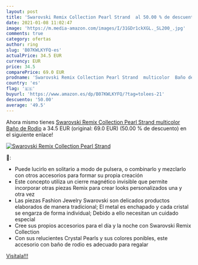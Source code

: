 ```yaml
---
layout: post
title: 'Swarovski Remix Collection Pearl Strand  al 50.00 % de descuento'
date: 2021-01-08 11:02:47
image: 'https://m.media-amazon.com/images/I/31GDr1ckXGL._SL200_.jpg'
comments: true
category: ofertas
author: ring
slug: 'B07KWLKYFQ-es'
actualPrice: 34.5 EUR
currency: EUR
price: 34.5
comparePrice: 69.0 EUR
prodname: 'Swarovski Remix Collection Pearl Strand  multicolor  Baño de Rodio'
country: 'es'
flag: '🇪🇸'
buyurl: 'https://www.amazon.es/dp/B07KWLKYFQ/?tag=tolees-21'
descuento: '50.00'
average: '49.5'
---
```


Ahora mismo tienes [Swarovski Remix Collection Pearl Strand  multicolor  Baño de Rodio](https://www.amazon.es/dp/B07KWLKYFQ/?tag=tolees-21) a 34.5 EUR (original: 69.0 EUR) (50.00 %  de descuento) en el siguiente enlace!

[![Swarovski Remix Collection Pearl Strand ](https://m.media-amazon.com/images/I/31GDr1ckXGL._SL200_.jpg)](https://www.amazon.es/dp/B07KWLKYFQ/?tag=tolees-21)

🔎:

- Puede lucirlo en solitario a modo de pulsera, o combinarlo y mezclarlo con otros accesorios para formar su propia creación
- Este concepto utiliza un cierre magnético invisible que permite incorporar otras piezas Remix para crear looks personalizados una y otra vez
- Las piezas Fashion Jewelry Swarovski son delicados productos elaborados de manera tradicional; El metal es enchapado y cada cristal se engarza de forma individual; Debido a ello necesitan un cuidado especial
- Cree sus propios accesorios para el día y la noche con Swarovski Remix Collection
- Con sus relucientes Crystal Pearls y sus colores ponibles, este accesorio con baño de rodio es adecuado para regalar

[Visítala!!!](https://www.amazon.es/dp/B07KWLKYFQ/?tag=tolees-21)

